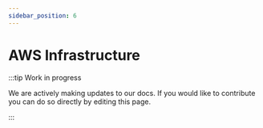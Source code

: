 ```yaml
---
sidebar_position: 6
---
```


# AWS Infrastructure

:::tip Work in progress

We are actively making updates to our docs. If you would like to contribute you can do so directly by editing this page.

:::